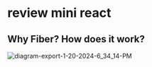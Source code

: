 # review mini react
## Why Fiber? How does it work?
![diagram-export-1-20-2024-6_34_14-PM](https://github.com/666de6/mini-react/assets/45652366/02ba85a7-3ec3-4639-9dea-9f80dc73f6d3)
